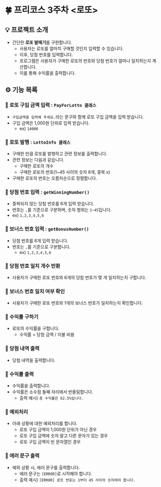 # 🍀 프리코스 3주차 <로또>

## 💡 프로젝트 소개

- 간단한 **로또 발매기**를 구현합니다.
    - 사용자는 로또를 얼마치 구매할 것인지 입력할 수 있습니다.
    - 이후, 당첨 번호를 입력합니다.
    - 프로그램은 사용자가 구매한 로또의 번호와 당첨 번호가 얼마나 일치하는지 계산합니다.
    - 이를 통해 수익률을 출력합니다.

## ⚙️ 기능 목록

### 📌 로또 구입 금액 입력 : `PayForLotto 클래스`

- `구입금액을 입력해 주세요.`라는 문구와 함께 로또 구입 금액을 입력 받습니다.
- 구입 금액은 1,000원 단위로 입력 받습니다.
    - ex) `14000`

### 📌 로또 발행 : `LottoInfo 클래스`

- 구매한 만큼 로또를 발행하고 관련 정보를 출력합니다.
- 관련 정보는 다음과 같습니다.
    - 구매한 로또의 개수
    - 구매한 로또의 번호(1~45 사이의 숫자 6개, 중복 x)
- 구매한 로또의 번호는 오름차순으로 정렬합니다.

### 📌 당첨 번호 입력 : `getWinningNumber()`

- 중복되지 않는 당첨 번호를 6개 입력 받습니다.
- 번호는 `,`를 기준으로 구분하며, 숫자 범위는 `1~45`입니다.
- ex) `1,2,3,4,5,6`

### 📌 보너스 번호 입력 : `getBonusNumber()`

- 당첨 번호를 6개 입력 받습니다.
- 번호는 `,`를 기준으로 구분합니다.
    - ex) `1,2,3,4,5,6`

### 📌 당첨 번호 일치 개수 반환

- 사용자가 구매한 로또 번호와 6개의 당첨 번호가 몇 개 일치하는지 구합니다.

### 📌 보너스 번호 일치 여부 확인

- 사용자가 구매한 로또 번호와 1개의 보너스 번호가 일치하는지 확인합니다.

### 📌 수익률 구하기

- 로또의 수익률을 구합니다.
    - 수익률 = 당첨 금액 / 지불 비용

### 📌 당첨 내역 출력

- 당첨 내역을 출력합니다.

### 📌 수익률 출력

- 수익률을 출력합니다.
- 수익률은 소수점 둘째 자리에서 반올림합니다.
    - 출력 예시) `총 수익률은 62.5%입니다.`

### 📌 예외처리

- 아래 상황에 대한 예외처리를 합니다.
    - 로또 구입 금액이 1,000원 단위가 아닌 경우
    - 로또 구입 금액에 숫자 말고 다른 문자가 있는 경우
    - 로또 구입 금액이 빈 문자열인 경우

### 📌 에러 문구 출력

- 예외 상황 시, 에러 문구를 출력합니다.
    - 에러 문구는 `[ERROR]`로 시작해야 합니다.
    - 출력 예시) `[ERROR] 로또 번호는 1부터 45 사이의 숫자여야 합니다.`
